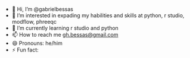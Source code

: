 - 👋 Hi, I’m @gabrielbessas
- 👀 I’m interested in expading my habilities and skills at python, r studio, modflow, phreeqc
- 🌱 I’m currently learning r studio and python
- 📫 How to reach me gh.bessas@gmail.com
- 😄 Pronouns: he/him
- ⚡ Fun fact: 

<!---
gabrielbessas/gabrielbessas is a ✨ special ✨ repository because its `README.md` (this file) appears on your GitHub profile.
You can click the Preview link to take a look at your changes.
--->
